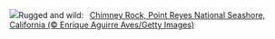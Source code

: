 ![](https://www.bing.com/th?id=OHR.PointReyesSeashore_EN-US8949381326_UHD.jpg&w=1000)Rugged and wild:&nbsp;&ensp;[Chimney Rock, Point Reyes National Seashore, California (© Enrique Aguirre Aves/Getty Images)](https://www.bing.com/th?id=OHR.PointReyesSeashore_EN-US8949381326_UHD.jpg)
<br><br/>

